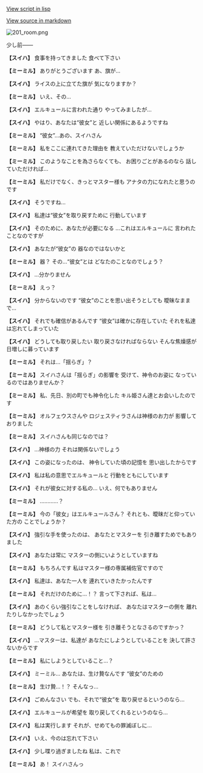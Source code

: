[View script in lisp](../scripts/202103080.txt)

[View source in markdown](202103080.md)

![201_room.png](../images/backgrounds/201_room.png)

少し前――

**【スイハ】**
食事を持ってきました
食べて下さい

**【ミーミル】**
ありがとうございます
あ、旗が…

**【スイハ】**
ライスの上に立てた旗が
気になりますか？

**【ミーミル】**
いえ、その…

**【スイハ】**
エルキュールに言われた通り
やってみましたが…

**【スイハ】**
やはり、あなたは“彼女”と
近しい関係にあるようですね

**【ミーミル】**
“彼女”…あの、スイハさん

**【ミーミル】**
私をここに連れてきた理由を
教えていただけないでしょうか

**【ミーミル】**
このようなことを為さらなくても、
お困りごとがあるのなら
話していただければ…

**【ミーミル】**
私だけでなく、きっとマスター様も
アナタの力になれたと思うのです

**【スイハ】**
そうですね…

**【スイハ】**
私達は“彼女”を取り戻すために
行動しています

**【スイハ】**
そのために、あなたが必要になる
…これはエルキュールに
言われたことなのですが

**【スイハ】**
あなたが“彼女”の
器なのではないかと

**【ミーミル】**
器？
その…“彼女”とは
どなたのことなのでしょう？

**【スイハ】**
…分かりません

**【ミーミル】**
えっ？

**【スイハ】**
分からないのです
“彼女”のことを思い出そうとしても
曖昧なままで…

**【スイハ】**
それでも確信があるんです
“彼女”は確かに存在していた
それを私達は忘れてしまっていた

**【スイハ】**
どうしても取り戻したい
取り戻さなければならない
そんな焦燥感が日増しに募っています

**【ミーミル】**
それは…「揺らぎ」？

**【ミーミル】**
スイハさんは「揺らぎ」の影響を
受けて、神令のお姿に
なっているのではありませんか？

**【ミーミル】**
私、先日、別の町でも神令化した
キル姫さん達とお会いしたのです

**【ミーミル】**
オルフェウスさんや
ロジェスティラさんは神様のお力が
影響しておりました

**【ミーミル】**
スイハさんも同じなのでは？

**【スイハ】**
…神様の力
それは関係ないでしょう

**【スイハ】**
この姿になったのは、
神令していた頃の記憶を
思い出したからです

**【スイハ】**
私は私の意思でエルキュールと
行動をともにしています

**【スイハ】**
それが彼女に対する私の…
いえ、何でもありません

**【ミーミル】**
…………？

**【ミーミル】**
今の「彼女」はエルキュールさん？
それとも、曖昧だと仰っていた方の
ことでしょうか？

**【スイハ】**
強引な手を使ったのは、
あなたとマスターを
引き離すためでもありました

**【スイハ】**
あなたは常に
マスターの側にいようとしていますね

**【ミーミル】**
もちろんです
私はマスター様の専属補佐官ですので

**【スイハ】**
私達は、あなた一人を
連れていきたかったんです

**【ミーミル】**
それだけのために…！？
言って下されば、私は…

**【スイハ】**
あのくらい強引なことをしなければ、
あなたはマスターの側を
離れたりしなかったでしょう

**【ミーミル】**
どうして私とマスター様を
引き離そうとなさるのですかっ？

**【スイハ】**
…マスターは、私達が
あなたにしようとしていることを
決して許さないからです

**【ミーミル】**
私にしようとしていること…？

**【スイハ】**
ミーミル…
あなたは、生け贄なんです
“彼女”のための

**【ミーミル】**
生け贄…！？
そんなっ…

**【スイハ】**
ごめんなさい
でも、それで“彼女”を
取り戻せるというのなら…

**【スイハ】**
エルキュールが希望を
取り戻してくれるというのなら…

**【スイハ】**
私は実行します
それが、せめてもの罪滅ぼしに…

**【スイハ】**
いえ、今のは忘れて下さい

**【スイハ】**
少し喋り過ぎましたね
私は、これで

**【ミーミル】**
あ！
スイハさんっ

